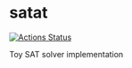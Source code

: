 # satat

[![Actions Status](https://github.com/coord-e/satat/workflows/Test%20and%20Lint/badge.svg)](https://github.com/coord-e/satat/actions?workflow=Test+and+Lint)

Toy SAT solver implementation
